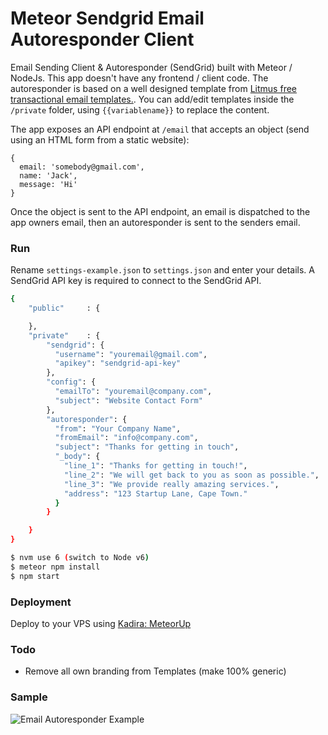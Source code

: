 # Meteor Sendgrid Email Autoresponder Client
Email Sending Client &amp; Autoresponder (SendGrid) built with Meteor / NodeJs. This app doesn't have any frontend / client code. The autoresponder is based on a well designed template from [Litmus free transactional email templates.](https://litmus.com/community/templates). You can add/edit templates inside the ```/private``` folder, using ```{{variablename}}``` to replace the content.


The app exposes an API endpoint at ```/email``` that accepts an object (send using an HTML form from a static website):
```
{
  email: 'somebody@gmail.com',
  name: 'Jack',
  message: 'Hi'
}
```


Once the object is sent to the API endpoint, an email is dispatched to the app owners email, then an autoresponder is sent to the senders email.

### Run

Rename ```settings-example.json``` to ```settings.json``` and enter your details. A SendGrid API key is required to connect to the SendGrid API.

```sh
{
    "public"     : {

    },
    "private"    : {
        "sendgrid": {
          "username": "youremail@gmail.com",
          "apikey": "sendgrid-api-key"
        },
        "config": {
          "emailTo": "youremail@company.com",
          "subject": "Website Contact Form"
        },
        "autoresponder": {
          "from": "Your Company Name",
          "fromEmail": "info@company.com",
          "subject": "Thanks for getting in touch",
          "_body": {
            "line_1": "Thanks for getting in touch!",
            "line_2": "We will get back to you as soon as possible.",
            "line_3": "We provide really amazing services.",
            "address": "123 Startup Lane, Cape Town."
          }
        }

    }
}
```

```sh
$ nvm use 6 (switch to Node v6)
$ meteor npm install
$ npm start
```


### Deployment

Deploy to your VPS using [Kadira: MeteorUp](https://github.com/kadirahq/meteor-up)

### Todo

 - Remove all own branding from Templates (make 100% generic)


### Sample
 ![Email Autoresponder Example](https://s29.postimg.org/7dqyksrcn/email_Autoresponder.png)
